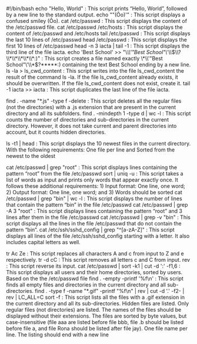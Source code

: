#!/bin/bash
echo "Hello, World" : This script prints “Hello, World”, followed by a new line to the standard output.
echo "\"(Ôo)'" : This script displays a confused smiley (Ôo).
cat /etc/passwd : This script displays the content of the /etc/passwd file.
cat /etc/passwd /etc/hosts : This script displays the content of /etc/passwd and /etc/hosts
tail /etc/passwd : This script displays the last 10 lines of /etc/passwd
head /etc/passwd : This script displays the first 10 lines of /etc/passwd
head -n 3 iacta | tail -1 : This script displays the third line of the file iacta.
echo 'Best School'  >> "\\*\\\\'\"Best School\"\\'\\\\*$\\?\\*\\*\\*\\*\\*:)" : This script creates a file named exactly \*\\'"Best School"\'\\*$\?\*\*\*\*\*:) containing the text Best School ending by a new line.
ls -la > ls_cwd_content : This script writes into the file ls_cwd_content the result of the command ls -la. If the file ls_cwd_content already exists, it should be overwritten. If the file ls_cwd_content does not exist, create it.
tail -1 iacta >> iacta : This script duplicates the last line of the file iacta.

find . -name "*.js" -type f -delete : This script deletes all the regular files (not the directories) with a .js extension that are present in the current directory and all its subfolders.
find . -mindepth 1 -type d | wc -l : This script counts the number of directories and sub-directories in the current directory. However, it does not take current and parent directories into account, but it counts hidden directories.

ls -t1 | head : This script displays the 10 newest files in the current directory. With the following requirements: One file per line and Sorted from the newest to the oldest

cat /etc/passwd | grep "root" : This script displays lines containing the pattern “root” from the file /etc/passwd
sort | uniq -u : This script  takes a list of words as input and prints only words that appear exactly once. It follows these additional requirements: 1) Input format: One line, one word; 2) Output format: One line, one word; and 3) Words should be sorted
cat /etc/passwd | grep "bin" | wc -l : This script displays the number of lines that contain the pattern “bin” in the file /etc/passwd
cat /etc/passwd | grep -A 3 "root" : This script displays lines containing the pattern “root” and 3 lines after them in the file /etc/passwd
cat /etc/passwd | grep -v "bin" : This script displays all the lines in the file /etc/passwd that do not contain the pattern “bin”.
cat /etc/ssh/sshd_config | grep "^[a-zA-Z]" : This script displays all lines of the file /etc/ssh/sshd_config starting with a letter. It also includes capital letters as well.

tr Ac Ze : This script replaces all characters A and c from input to Z and e respectively.
tr -d cC : This script removes all letters c and C from input.
rev : This script reverse its input.
cat /etc/passwd | sort -k1 | cut -d ':' -f1,6 : This script displays all users and their home directories, sorted by users. Based on the the /etc/passwd file
find . -empty -printf '%f\n' : This script finds all empty files and directories in the current directory and all sub-directories.
find . -type f -name "*.gif" -printf "%f\n" | rev | cut -d '.' -f2- | rev | LC_ALL=C sort -f : This script lists all the files with a .gif extension in the current directory and all its sub-directories. Hidden files are listed. Only regular files (not directories) are listed.
The names of the files should be displayed without their extensions. The files are sorted by byte values, but case-insensitive (file aaa are listed before file bbb, file .b should be listed before file a, and file Rona should be listed after file jay). One file name per line. The listing should end with a new line

